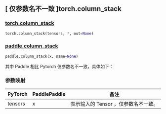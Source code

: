## [ 仅参数名不一致 ]torch.column_stack

### [torch.column_stack](https://pytorch.org/docs/stable/generated/torch.column_stack.html#torch.column_stack)

```python
torch.column_stack(tensors, *, out=None)
```

### [paddle.column_stack](https://www.paddlepaddle.org.cn/documentation/docs/zh/develop/api/paddle/column_stack_cn.html)

```python
paddle.column_stack(x, name=None)
```

其中 Paddle 相比 Pytorch 仅参数名不一致，具体如下：

### 参数映射

| PyTorch       | PaddlePaddle | 备注                                                    |
| ------------- | ------------ | ------------------------------------------------------  |
| tensors         | x            | 表示输入的 Tensor ，仅参数名不一致。                        |
